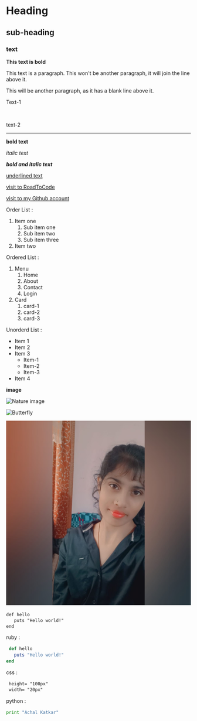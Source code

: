 # Heading
## sub-heading
### text

**This text is bold** 

This text is a paragraph.
This won't be another paragraph, it will join the line above it.

This will be another paragraph, as it has a blank line above it.

Text-1

<br/>

text-2

----

**bold text**

_italic text_

***bold and italic text***

<ins>underlined text</ins>

[visit to RoadToCode](https://www.roadtocode.org/login)

[visit to my Github account](https://github.com/achalkatkar)

Order List  :

1. Item one
   1. Sub item one
   2. Sub item two
   3. Sub item three
2. Item two

Ordered List :

  1. Menu
     1. Home
     2. About
     3. Contact
     4. Login
  2. Card
     1. card-1
     2. card-2
     3. card-3

Unorderd List :

- Item 1
- Item 2
- Item 3
   - Item-1
   - Item-2
   - Item-3
- Item 4

**image**

![Nature image](https://tse4.mm.bing.net/th?id=OIP.HxV79tFMPfBAIo0BBF-sOgHaEy&pid=Api&P=0&h=180) 

![Butterfly](https://tse2.mm.bing.net/th?id=OIP.w22IcN1qPBzPjzq-w6J1hgHaEo&pid=Api&P=0&h=180)

![Achal](/achal.jpg ) 

```
def hello
   puts "Hello world!"
end
```

ruby :

```ruby
 def hello
   puts "Hello world!"
end
```

css :

```css
 height= "100px"
 width= "20px"
```

python :

 ```python
 print "Achal Katkar"
 ```
